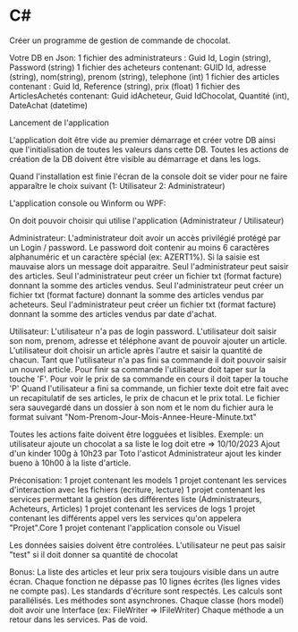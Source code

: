 # C#
Créer un programme de gestion de commande de chocolat.


Votre DB en Json:
1 fichier des administrateurs : Guid Id, Login (string), Password (string)
1 fichier des acheteurs contenant: GUID Id, adresse (string), nom(string), prenom (string), telephone (int)
1 fichier des articles contenant : Guid Id, Reference (string), prix (float)
1 fichier des ArticlesAchetés contenant: Guid idAcheteur, Guid IdChocolat, Quantité (int), DateAchat (datetime)



Lancement de l'application


L'application doit être vide au premier démarrage et créer votre DB ainsi que l'initialisation de toutes les valeurs dans cette DB.
Toutes les actions de création de la DB doivent être visible au démarrage et dans les logs.


Quand l'installation est finie l'écran de la console doit se vider pour ne faire apparaître le choix suivant (1: Utilisateur 2: Administrateur)



L'application console ou Winform ou WPF:


On doit pouvoir choisir qui utilise l'application (Administrateur / Utilisateur)


Administrateur:
L'administrateur doit avoir un accès privilégié protégé par un Login / password.
Le password doit contenir au moins 6 caractères alphanuméric et un caractère spécial (ex: AZERT1%). Si la saisie est mauvaise alors un message doit apparaitre.
Seul l'administrateur peut saisir des articles.
Seul l'administrateur peut créer un fichier txt (format facture) donnant la somme des articles vendus.
Seul l'administrateur peut créer un fichier txt (format facture) donnant la somme des articles vendus par acheteurs.
Seul l'administrateur peut créer un fichier txt (format facture) donnant la somme des articles vendus par date d'achat.


Utilisateur:
L'utilisateur n'a pas de login password.
L'utilisateur doit saisir son nom, prenom, adresse et téléphone avant de pouvoir ajouter un article.
L'utilisateur doit choisir un article après l'autre et saisir la quantité de chacun.
Tant que l'utilisateur n'a pas fini sa commande il doit pouvoir saisir un nouvel article.
Pour finir sa commande l'utilisateur doit taper sur la touche 'F'.
Pour voir le prix de sa commande en cours il doit taper la touche 'P'
Quand l'utilisateur a fini sa commande, un fichier texte doit etre fait avec un recapitulatif de ses articles, le prix de chacun et le prix total. Le fichier sera sauvegardé dans un dossier à son nom et le nom du fichier aura le format suivant "Nom-Prenom-Jour-Mois-Annee-Heure-Minute.txt"


Toutes les actions faite doivent être logguées et lisibles.
Exemple: un utilisateur ajoute un chocolat a sa liste le log doit etre => 10/10/2023 Ajout d'un kinder 100g à 10h23 par Toto l'asticot
Administrateur ajout les kinder bueno à 10h00 à la liste d'article.




Préconisation:
1 projet contenant les models
1 projet contenant les services d'interaction avec les fichiers (ecriture, lecture)
1 projet contenant les services permettant la gestion des différentes liste (Administrateurs, Acheteurs, Articles)
1 projet contenant les services de logs
1 projet contenant les différents appel vers les services qu'on appelera "Projet".Core
1 projet contenant l'application console ou Visuel


Les données saisies doivent être controlées. L'utilisateur ne peut pas saisir "test" si il doit donner sa quantité de chocolat



Bonus:
La liste des articles et leur prix sera toujours visible dans un autre écran.
Chaque fonction ne dépasse pas 10 lignes écrites (les lignes vides ne compte pas).
Les standards d'écriture sont respectés.
Les calculs sont parallélisés.
Les méthodes sont asynchrones.
Chaque classe (hors model) doit avoir une Interface (ex: FileWriter => IFileWriter)
Chaque méthode a un retour dans les services. Pas de void.
